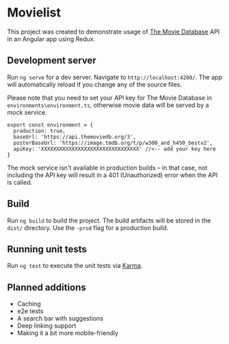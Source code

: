 # Movielist

This project was created to demonstrate usage of [The Movie Database](https://www.themoviedb.org) API in an Angular app using Redux.

## Development server

Run `ng serve` for a dev server. Navigate to `http://localhost:4200/`. The app will automatically reload if you change any of the source files.

Please note that you need to set your API key for The Movie Database in `environments\environment.ts`, otherwise movie data will be served by a mock service.

```
export const environment = {
  production: true,
  baseUrl: 'https://api.themoviedb.org/3',
  posterBaseUrl: 'https://image.tmdb.org/t/p/w300_and_h450_bestv2',
  apiKey: 'XXXXXXXXXXXXXXXXXXXXXXXXXXXXXXXX' //<-- add your key here
}
```

The mock service isn't available in production builds – in that case, not including the API key will result in a 401 (Unauthorized) error when the API is called.

## Build

Run `ng build` to build the project. The build artifacts will be stored in the `dist/` directory. Use the `-prod` flag for a production build.

## Running unit tests

Run `ng test` to execute the unit tests via [Karma](https://karma-runner.github.io).

## Planned additions

- Caching
- e2e tests
- A search bar with suggestions
- Deep linking support
- Making it a bit more mobile-friendly
